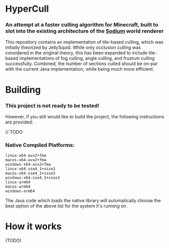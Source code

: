 # HyperCull
### An attempt at a faster culling algorithm for Minecraft, built to slot into the existing architecture of the [Sodium](https://github.com/caffeinemc/sodium/) world renderer

This repository contains an implementation of tile-based culling, which was initially theorized by JellySquid. While only occlusion culling was considered in the original theory, this has been expanded to include tile-based implementations of fog culling, angle culling, and frustum culling successfully. Combined, the number of sections culled should be on-par with the current Java implementation, while being much more efficient.

# Building
### This project is not ready to be tested! 
However, if you still would like to build the project, the following instructions are provided:

// TODO

### Native Compiled Platforms:
```
linux-x64-avx2+fma
macos-x64-avx2+fma
windows-x64-avx2+fma
linux-x64-sse4_1+ssse3
macos-x64-sse4_1+ssse3
windows-x64-sse4_1+ssse3
linux-arm64
macos-arm64
windows-arm64
```

The Java code which loads the native library will automatically choose the best option of the above list for the system it's running on.

# How it works
(TODO)